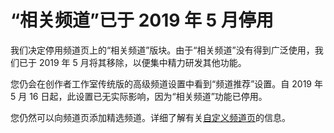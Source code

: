 # “相关频道”已于 2019 年 5 月停用

我们决定停用频道页上的“相关频道”版块。由于“相关频道”没有得到广泛使用，我们已于 2019 年 5 月将其移除，以便集中精力研发其他功能。

您仍会在创作者工作室传统版的高级频道设置中看到“频道推荐”设置。自 2019 年 5 月 16 日起，此设置已无实际影响，因为“相关频道”功能已停用。

您仍然可以向频道页添加精选频道。详细了解有关[自定义频道页](https://support.google.com/youtube/answer/3219384)的信息。